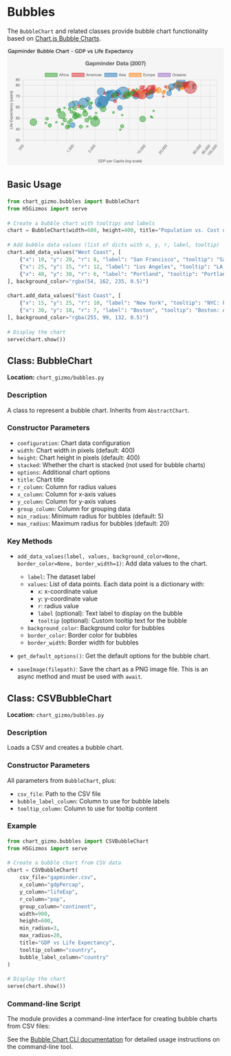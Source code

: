 # Bubbles

The `BubbleChart` and related classes provide bubble chart functionality based on [Chart.js Bubble Charts](https://www.chartjs.org/docs/latest/charts/bubble.html).

![Sample Bubble Chart](../screenshots/bubblechart.png)

## Basic Usage

```python
from chart_gizmo.bubbles import BubbleChart
from H5Gizmos import serve

# Create a bubble chart with tooltips and labels
chart = BubbleChart(width=600, height=400, title="Population vs. Cost of Living")

# Add bubble data values (list of dicts with x, y, r, label, tooltip)
chart.add_data_values("West Coast", [
    {"x": 10, "y": 20, "r": 8, "label": "San Francisco", "tooltip": "San Francisco: High tech hub"},
    {"x": 25, "y": 15, "r": 12, "label": "Los Angeles", "tooltip": "LA: Entertainment capital"},
    {"x": 40, "y": 30, "r": 6, "label": "Portland", "tooltip": "Portland: Rose City"}
], background_color="rgba(54, 162, 235, 0.5)")

chart.add_data_values("East Coast", [
    {"x": 15, "y": 25, "r": 10, "label": "New York", "tooltip": "NYC: Financial center"},
    {"x": 30, "y": 18, "r": 7, "label": "Boston", "tooltip": "Boston: Academic hub"},
], background_color="rgba(255, 99, 132, 0.5)")

# Display the chart
serve(chart.show())
```

## Class: BubbleChart

**Location:** `chart_gizmo/bubbles.py`

### Description

A class to represent a bubble chart. Inherits from `AbstractChart`.

### Constructor Parameters

- `configuration`: Chart data configuration
- `width`: Chart width in pixels (default: 400)
- `height`: Chart height in pixels (default: 400)
- `stacked`: Whether the chart is stacked (not used for bubble charts)
- `options`: Additional chart options
- `title`: Chart title
- `r_column`: Column for radius values
- `x_column`: Column for x-axis values
- `y_column`: Column for y-axis values
- `group_column`: Column for grouping data
- `min_radius`: Minimum radius for bubbles (default: 5)
- `max_radius`: Maximum radius for bubbles (default: 20)

### Key Methods

- `add_data_values(label, values, background_color=None, border_color=None, border_width=1)`: Add data values to the chart.

  - `label`: The dataset label
  - `values`: List of data points. Each data point is a dictionary with:
    - `x`: x-coordinate value
    - `y`: y-coordinate value
    - `r`: radius value
    - `label` (optional): Text label to display on the bubble
    - `tooltip` (optional): Custom tooltip text for the bubble
  - `background_color`: Background color for bubbles
  - `border_color`: Border color for bubbles
  - `border_width`: Border width for bubbles

- `get_default_options()`: Get the default options for the bubble chart.
- `saveImage(filepath)`: Save the chart as a PNG image file. This is an async method and must be used with `await`.

## Class: CSVBubbleChart

**Location:** `chart_gizmo/bubbles.py`

### Description

Loads a CSV and creates a bubble chart.

### Constructor Parameters

All parameters from `BubbleChart`, plus:

- `csv_file`: Path to the CSV file
- `bubble_label_column`: Column to use for bubble labels
- `tooltip_column`: Column to use for tooltip content

### Example

```python
from chart_gizmo.bubbles import CSVBubbleChart
from H5Gizmos import serve

# Create a bubble chart from CSV data
chart = CSVBubbleChart(
    csv_file="gapminder.csv",
    x_column="gdpPercap",
    y_column="lifeExp",
    r_column="pop",
    group_column="continent",
    width=900,
    height=600,
    min_radius=3,
    max_radius=20,
    title="GDP vs Life Expectancy",
    tooltip_column="country",
    bubble_label_column="country"
)

# Display the chart
serve(chart.show())
```

### Command-line Script

The module provides a command-line interface for creating bubble charts from CSV files:

See the [Bubble Chart CLI documentation](../cli/bubble.md) for detailed usage instructions on the command-line tool.
